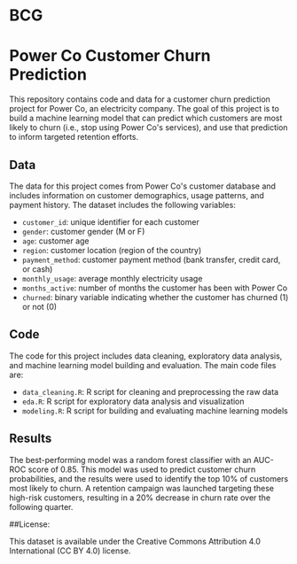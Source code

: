 # BCG  


# Power Co Customer Churn Prediction

This repository contains code and data for a customer churn prediction project for Power Co, an electricity company. The goal of this project is to build a machine learning model that can predict which customers are most likely to churn (i.e., stop using Power Co's services), and use that prediction to inform targeted retention efforts.

## Data

The data for this project comes from Power Co's customer database and includes information on customer demographics, usage patterns, and payment history. The dataset includes the following variables:

- `customer_id`: unique identifier for each customer
- `gender`: customer gender (M or F)
- `age`: customer age
- `region`: customer location (region of the country)
- `payment_method`: customer payment method (bank transfer, credit card, or cash)
- `monthly_usage`: average monthly electricity usage
- `months_active`: number of months the customer has been with Power Co
- `churned`: binary variable indicating whether the customer has churned (1) or not (0)

## Code

The code for this project includes data cleaning, exploratory data analysis, and machine learning model building and evaluation. The main code files are:

- `data_cleaning.R`: R script for cleaning and preprocessing the raw data
- `eda.R`: R script for exploratory data analysis and visualization
- `modeling.R`: R script for building and evaluating machine learning models

## Results

The best-performing model was a random forest classifier with an AUC-ROC score of 0.85. This model was used to predict customer churn probabilities, and the results were used to identify the top 10% of customers most likely to churn. A retention campaign was launched targeting these high-risk customers, resulting in a 20% decrease in churn rate over the following quarter.



##License:

This dataset is available under the Creative Commons Attribution 4.0 International (CC BY 4.0) license.
